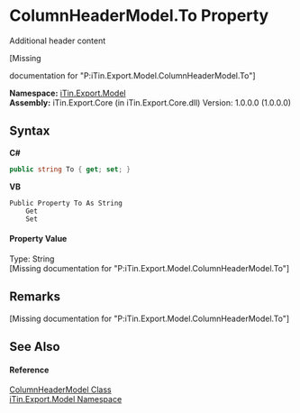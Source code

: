 # ColumnHeaderModel.To Property 
Additional header content 

\[Missing <summary> documentation for "P:iTin.Export.Model.ColumnHeaderModel.To"\]

**Namespace:**&nbsp;<a href="ef57ffcc-e95e-b212-5a46-9aa6f5a3511f">iTin.Export.Model</a><br />**Assembly:**&nbsp;iTin.Export.Core (in iTin.Export.Core.dll) Version: 1.0.0.0 (1.0.0.0)

## Syntax

**C#**<br />
``` C#
public string To { get; set; }
```

**VB**<br />
``` VB
Public Property To As String
	Get
	Set
```


#### Property Value
Type: String<br />\[Missing <value> documentation for "P:iTin.Export.Model.ColumnHeaderModel.To"\]

## Remarks
\[Missing <remarks> documentation for "P:iTin.Export.Model.ColumnHeaderModel.To"\]

## See Also


#### Reference
<a href="39088cd3-4df2-992f-ff96-d33f8476cac9">ColumnHeaderModel Class</a><br /><a href="ef57ffcc-e95e-b212-5a46-9aa6f5a3511f">iTin.Export.Model Namespace</a><br />